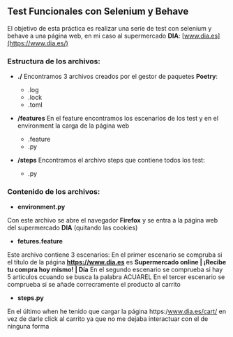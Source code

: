 ## Test Funcionales con Selenium y Behave ##
El objetivo de esta práctica es realizar una serie de test con selenium y behave a una página web, en mi caso al supermercado **DIA**: [www.dia.es](https://www.dia.es/)

### Estructura de los archivos: ###

- **./** Encontramos 3 archivos creados por el gestor de paquetes **Poetry**:
  - .log
  - .lock
  - .toml

- **/features** En el feature encontramos los escenarios de los test y en el environment la carga de la página web
  - .feature
  - .py

- **/steps** Encontramos el archivo steps que contiene todos los test: 
  - .py

### Contenido de los archivos: ###

- **environment.py**

Con este archivo se abre el navegador **Firefox** y se entra a la página web del supermercado **DIA** (quitando las cookies)

- **fetures.feature**

Este archivo contiene 3 escenarios:
En el primer escenario se compruba si el título de la página **https://www.dia.es** es **Supermercado online | ¡Recibe tu compra hoy mismo! | Día**
En el segundo escenario se comprueba si hay 5 articulos ccuando se busca la palabra ACUAREL
En el tercer escenario se comprueba si se añade correcramente el producto al carrito

- **steps.py**

En el último when he tenido que cargar la página https:/www.dia.es/cart/ en vez de darle click al carrito ya que no me dejaba interactuar con el de ninguna forma
